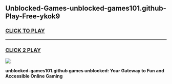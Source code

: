 
## Unblocked-Games-unblocked-games101.github-Play-Free-ykok9
<h3>
<a href="https://premium76.site?title=unblocked-games101.github&ref=12A">CLICK TO PLAY</a></h3>
<hr>

<h3>
<a href="https://premium76.site?title=unblocked-games101.github&ref=12A">CLICK 2 PLAY</a>
  
</h3>

<a href="https://premium76.site?title=unblocked-games101.github&ref=12A"><img src="https://clearcache.store/games.png"></a>


**unblocked-games101.github games unblocked: Your Gateway to Fun and Accessible Online Gaming**
